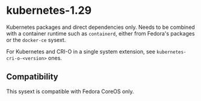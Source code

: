 # kubernetes-1.29

Kubernetes packages and direct dependencies only. Needs to be combined with a
container runtime such as `containerd`, either from Fedora's packages or the
`docker-ce` sysext.

For Kubernetes and CRI-O in a single system extension, see `kubernetes-cri-o-<version>` ones.

## Compatibility

This sysext is compatible with Fedora CoreOS only.
